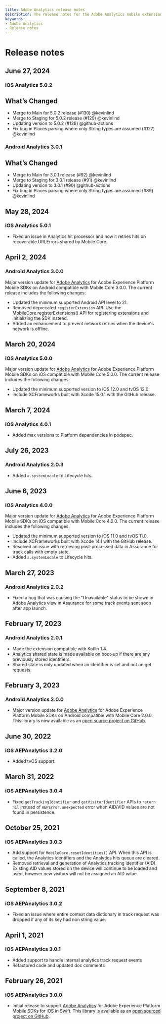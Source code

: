 ```yaml
---
title: Adobe Analytics release notes
description: The release notes for the Adobe Analytics mobile extension.
keywords:
- Adobe Analytics
- Release notes
---
```


# Release notes

## June 27, 2024

### iOS Analytics 5.0.2

## What’s Changed

* Merge to Main for 5.0.2 release (#130) @kevinlind
* Merge to Staging for 5.0.2 release (#129) @kevinlind
* Updating version to 5.0.2 (#128) @github-actions
* Fix bug in Places parsing where only String types are assumed (#127) @kevinlind

### Android Analytics 3.0.1

## What’s Changed

* Merge to Main for 3.0.1 release (#92) @kevinlind
* Merge to Staging for 3.0.1 release (#91) @kevinlind
* Updating version to 3.0.1 (#90) @github-actions
* Fix bug in Places parsing where only String types are assumed (#89) @kevinlind

## May 28, 2024

### iOS Analytics 5.0.1

* Fixed an issue in Analytics hit processor and now it retries hits on recoverable URLErrors shared by Mobile Core.

## April 2, 2024

### Android Analytics 3.0.0

Major version update for [Adobe Analytics](./index.md) for Adobe Experience Platform Mobile SDKs on Android compatible with Mobile Core 3.0.0. The current release includes the following changes:

* Updated the minimum supported Android API level to 21.
* Removed deprecated `registerExtension` API. Use the MobileCore.registerExtensions() API for registering extensions and initializing the SDK instead.
* Added an enhancement to prevent network retries when the device's network is offline.

## March 20, 2024

### iOS Analytics 5.0.0

Major version update for [Adobe Analytics](./index.md) for Adobe Experience Platform Mobile SDKs on iOS compatible with Mobile Core 5.0.0. The current release includes the following changes:

* Updated the minimum supported version to iOS 12.0 and tvOS 12.0.
* Include XCFrameworks built with Xcode 15.0.1 with the GitHub release.

## March 7, 2024

### iOS Analytics 4.0.1

* Added max versions to Platform dependencies in podspec.

## July 26, 2023

### Android Analytics 2.0.3

* Added `a.systemLocale` to Lifecycle hits.

## June 6, 2023

### iOS Analytics 4.0.0

Major version update for [Adobe Analytics](./index.md) for Adobe Experience Platform Mobile SDKs on iOS compatible with Mobile Core 4.0.0. The current release includes the following changes:

* Updated the minimum supported version to iOS 11.0 and tvOS 11.0.
* Include XCFrameworks built with Xcode 14.1 with the GitHub release.
* Resolved an issue with retrieving post-processed data in Assurance for track calls with empty state.
* Added `a.systemLocale` to Lifecycle hits.

## March 27, 2023

### Android Analytics 2.0.2

* Fixed a bug that was causing the "Unavailable" status to be shown in Adobe Analytics view in Assurance for some track events sent soon after app launch.

## February 17, 2023

### Android Analytics 2.0.1

* Made the extension compatible with Kotlin 1.4.
* Analytics shared state is made available on boot-up if there are any previously stored identifiers.
* Shared state is only updated when an identifier is set and not on get requests.

## February 3, 2023

### Android Analytics 2.0.0

* Major version update for [Adobe Analytics](./index.md) for Adobe Experience Platform Mobile SDKs on Android compatible with Mobile Core 2.0.0. This library is now available as an [open source project on GitHub](https://github.com/adobe/aepsdk-analytics-android/).

## June 30, 2022

### iOS AEPAnalytics 3.2.0

* Added tvOS support.

## March 31, 2022

### iOS AEPAnalytics 3.0.4

* Fixed `getTrackingIdentifier` and `getVisitorIdentifier` APIs to `return nil` instead of `AEPError.unexpected` error when AID/VID values are not found in persistence.

## October 25, 2021

### iOS AEPAnalytics 3.0.3

* Add support for `MobileCore.resetIdentities()` API. When this API is called, the Analytics identifiers and the Analytics hits queue are cleared.
* Removed retrieval and generation of Analytics tracking identifier (AID). Existing AID values stored on the device will continue to be loaded and used, however new visitors will not be assigned an AID value.

## September 8, 2021

### iOS AEPAnalytics 3.0.2

* Fixed an issue where entire context data dictionary in track request was dropped if any of its key had non string value.

## April 1, 2021

### iOS AEPAnalytics 3.0.1

* Added support to handle internal analytics track request events
* Refactored code and updated doc comments

## February 26, 2021

### iOS AEPAnalytics 3.0.0

* Initial release to support [Adobe Analytics](./index.md) for Adobe Experience Platform Mobile SDKs for iOS in Swift. This library is available as an [open sourced project on GitHub](https://github.com/adobe/aepsdk-analytics-ios/).
